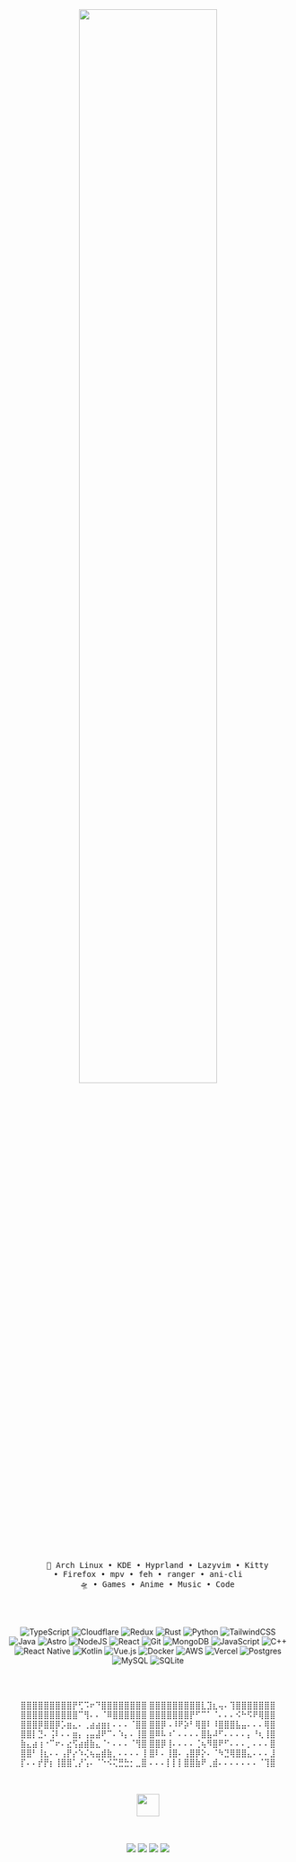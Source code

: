 <div align="center">
<!-- <img src="https://github.com/innng/innng/assets/26755058/5e0ce0fb-c544-4f8c-a307-5849165746d0" width="25%" align="right" /> -->
<img src="https://readme-typing-svg.demolab.com?font=Inconsolata&weight=500&size=50&duration=4000&pause=300&color=ac88c6&center=true&vCenter=true&multiline=true&repeat=false&random=false&width=1300&height=140&lines=Hi,+I'm+Dev;🦄+everything+is+possible+with+a+frappé+🦄" width="70%" />
<br><br>
<pre>
    🦄 Arch Linux • KDE • Hyprland • Lazyvim • Kitty<br/>• Firefox • mpv • feh • ranger • ani-cli
    🛸 • Games • Anime • Music • Code
</pre>
<br><br>

![TypeScript](https://img.shields.io/badge/typescript-%23007ACC.svg?style=for-the-badge&logo=typescript&logoColor=white) ![Cloudflare](https://img.shields.io/badge/Cloudflare-F38020?style=for-the-badge&logo=Cloudflare&logoColor=white) ![Redux](https://img.shields.io/badge/redux-%23593d88.svg?style=for-the-badge&logo=redux&logoColor=white) ![Rust](https://img.shields.io/badge/rust-%23000000.svg?style=for-the-badge&logo=rust&logoColor=white) ![Python](https://img.shields.io/badge/python-3670A0?style=for-the-badge&logo=python&logoColor=ffdd54) ![TailwindCSS](https://img.shields.io/badge/tailwindcss-%2338B2AC.svg?style=for-the-badge&logo=tailwind-css&logoColor=white) ![Java](https://img.shields.io/badge/java-%23ED8B00.svg?style=for-the-badge&logo=openjdk&logoColor=white) ![Astro](https://img.shields.io/badge/astro-%232C2052.svg?style=for-the-badge&logo=astro&logoColor=white) ![NodeJS](https://img.shields.io/badge/node.js-6DA55F?style=for-the-badge&logo=node.js&logoColor=white) ![React](https://img.shields.io/badge/react-%2320232a.svg?style=for-the-badge&logo=react&logoColor=%2361DAFB) ![Git](https://img.shields.io/badge/git-%23F05033.svg?style=for-the-badge&logo=git&logoColor=white) ![MongoDB](https://img.shields.io/badge/MongoDB-%234ea94b.svg?style=for-the-badge&logo=mongodb&logoColor=white) ![JavaScript](https://img.shields.io/badge/javascript-%23323330.svg?style=for-the-badge&logo=javascript&logoColor=%23F7DF1E) ![C++](https://img.shields.io/badge/c++-%2300599C.svg?style=for-the-badge&logo=c%2B%2B&logoColor=white) ![React Native](https://img.shields.io/badge/react_native-%2320232a.svg?style=for-the-badge&logo=react&logoColor=%2361DAFB) ![Kotlin](https://img.shields.io/badge/kotlin-%237F52FF.svg?style=for-the-badge&logo=kotlin&logoColor=white) ![Vue.js](https://img.shields.io/badge/vuejs-%2335495e.svg?style=for-the-badge&logo=vuedotjs&logoColor=%234FC08D) ![Docker](https://img.shields.io/badge/docker-%230db7ed.svg?style=for-the-badge&logo=docker&logoColor=white) ![AWS](https://img.shields.io/badge/AWS-%23FF9900.svg?style=for-the-badge&logo=amazon-aws&logoColor=white) ![Vercel](https://img.shields.io/badge/vercel-%23000000.svg?style=for-the-badge&logo=vercel&logoColor=white) ![Postgres](https://img.shields.io/badge/postgres-%23316192.svg?style=for-the-badge&logo=postgresql&logoColor=white) ![MySQL](https://img.shields.io/badge/mysql-4479A1.svg?style=for-the-badge&logo=mysql&logoColor=white) ![SQLite](https://img.shields.io/badge/sqlite-%2307405e.svg?style=for-the-badge&logo=sqlite&logoColor=white)

<br><br>
<p>
⣿⣿⣿⣿⣿⣿⣿⣿⣿⡟⢋⠩⠖⠙⣿⣿⣿⣿⣿⣿⣿⣿
⣿⣿⣿⣿⣿⣿⣿⣿⣿⣇⣹⣆⢤⠄⢹⣿⣿⣿⣿⣿⣿⣿
⣿⣿⣿⣿⣿⣿⣿⣿⣿⣿⠉⢻⠄⠄⠈⠿⣿⣿⣿⣿⣿⣿
⣿⣿⣿⣿⣿⣿⣿⡟⠋⠉⠁⠈⠄⠄⠄⠪⠓⠫⠟⢿⣿⣿
⣿⣿⣿⡿⣿⣿⡿⡡⣶⣄⠄⢀⣴⣴⣶⡆⠄⠄⠄⠈⣿⣿
⣿⣿⡿⠠⠸⠟⡵⠃⢿⣿⠇⠸⣿⣿⣿⣧⣤⠄⠄⠄⢿⣿
⣿⣿⡇⣙⠄⢨⠇⠄⠄⣶⡄⢠⣤⣼⠟⠉⠄⠱⡄⠄⢸⣿
⣿⠿⠧⠰⠁⠄⠄⠄⠄⣿⣧⠼⠋⠄⠄⠄⠄⡄⠘⢆⢸⣿
⣷⣄⣴⢰⠐⠉⠖⠄⣔⢫⣴⣾⣷⣄⠈⠂⠄⠄⠄⠈⢻⣿
⣿⣿⡿⢸⠄⠄⠄⠄⢈⢦⠻⣿⠟⠋⠄⠄⠄⡀⠄⠄⠄⣿
⣿⣿⠃⢸⣆⠄⠄⢠⡟⡔⠱⢌⢦⣤⣾⣷⡀⠄⠄⠄⠄⢸
⣿⠇⠄⢸⣿⠄⢠⣿⡿⡕⠄⠈⠳⣙⢿⣿⣿⣄⠄⠄⠄⣸
⡏⠄⠄⡞⡟⡆⢸⣿⣿⢁⡜⢡⠄⠈⠑⠪⢍⣛⣓⡂⣀⣿
⠄⠄⠄⡇⡇⡇⣿⣿⣷⠟⢀⣾⠄⠄⠄⠄⠄⠄⠄⠈⢹⣿
</p>

<br><br>
<img src="https://raw.githubusercontent.com/innng/innng/master/assets/kyubey.gif" height="40" />
<br><br><br>
    
[![](https://img.shields.io/badge/linkedin-0a66c2)](http://linkedin.com/in/ingridrosselis)
[![](https://img.shields.io/badge/mastodon-6364ff)](https://tech.lgbt/@innng)
[![](https://img.shields.io/badge/osu!-ff66ab)](https://osu.ppy.sh/users/4606212)
[![](https://img.shields.io/badge/enka.network-69899c)](https://enka.network/u/Inng/1A4HU1/10000069/1985924/)
</div>
